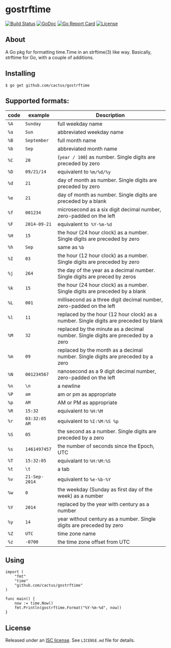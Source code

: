 gostrftime
==========

[![Build Status](https://github.com/cactus/gostrftime/workflows/unit-tests/badge.svg)][1]
[![GoDoc](https://godoc.org/github.com/cactus/gostrftime?status.png)][2]
[![Go Report Card](https://goreportcard.com/badge/cactus/gostrftime)](https://goreportcard.com/report/cactus/gostrftime)
[![License](https://img.shields.io/github/license/cactus/gostrftime.svg)](https://github.com/cactus/gostrftime/blob/master/LICENSE.md)

## About

A Go pkg for formatting time.Time in an strftime(3) like way.
Basically, strftime for Go, with a couple of additions.


## Installing

    $ go get github.com/cactus/gostrftime

## Supported formats:

| code | example | Description |
| ---- | ------- | --- |
| `%A` | `Sunday` | full weekday name |
| `%a` | `Sun` | abbreviated weekday name |
| `%B` | `September` | full month name |
| `%b` | `Sep` | abbreviated month name |
| `%C` | `20` | (`year / 100`) as number. Single digits are preceded by zero |
| `%D` | `09/21/14` | equivalent to `%m/%d/%y` |
| `%d` | `21` | day of month as number. Single digits are preceded by zero |
| `%e` | `21` | day of month as number. Single digits are preceded by a blank |
| `%f` | `001234` | microsecond as a six digit decimal number, zero-padded on the left |
| `%F` | `2014-09-21` | equivalent to` %Y-%m-%d` |
| `%H` | `15` | the hour (24 hour clock) as a number. Single digits are preceded by zero |
| `%h` | `Sep` | same as `%b` |
| `%I` | `03` | the hour (12 hour clock) as a number. Single digits are preceded by zero |
| `%j` | `264` | the day of the year as a decimal number. Single digits are preced by zeros |
| `%k` | `15` | the hour (24 hour clock) as a number. Single digits are preceded by a blank |
| `%L` | `001` | millisecond as a three digit decimal number, zero-padded on the left |
| `%l` | `11` | replaced by the hour (12 hour clock) as a number. Single digits are preceded by blank |
| `%M` | `32` | replaced by the minute as a decimal number. Single digits are preceded by a zero |
| `%m` | `09` | replaced by the month as a decimal number. Single digits are preceded by a zero |
| `%N` | `001234567` | nanosecond as a 9 digit decimal number, zero-padded on the left |
| `%n` | `\n` | a newline |
| `%P` | `am` | am or pm as appropriate |
| `%p` | `AM` | AM or PM as appropriate |
| `%R` | `15:32` | equivalent to `%H:%M` |
| `%r` | `03:32:05 AM` | equivalent to `%I:%M:%S %p` |
| `%S` | `05` | the second as a number. Single digits are preceded by a zero |
| `%s` | `1461497457` | the number of seconds since the Epoch, UTC |
| `%T` | `15:32:05` | equivalant to `%H:%M:%S` |
| `%t` | `\t` | a tab |
| `%v` | `21-Sep-2014` | equivalent to `%e-%b-%Y` |
| `%w` | `0` |the weekday (Sunday as first day of the week) as a number |
| `%Y` | `2014` | replaced by the year with century as a number |
| `%y` | `14` | year without century as a number. Single digits are preceded by zero |
| `%Z` | `UTC` | time zone name |
| `%z` | `-0700` | the time zone offset from UTC |


## Using


    import (
        "fmt"
        "time"
        "github.com/cactus/gostrftime"
    )

    func main() {
        now := time.Now()
        fmt.Println(gostrftime.Format("%Y-%m-%d", now))
    }


## License

Released under an [ISC license][3]. See `LICENSE.md` file for details.

[1]: https://github.com/cactus/go-statsd-client/actions
[2]: https://godoc.org/github.com/cactus/gostrftime
[3]: https://choosealicense.com/licenses/isc/
